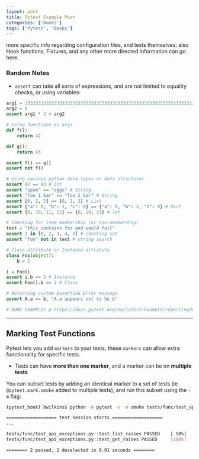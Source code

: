 ```yaml
---
layout: post
title: Pytest Example Post
categories: ['Books']
tags: ['Pytest', 'Books']
---
```


more specific info regarding configuration files, and tests themselves; also Hook functions, Fixtures, and any other more directed information can go here.


### Random Notes

* `assert` can take all sorts of expressions, and are not limited to equality checks, or using variables:

```python
arg1 = 3333333333333333333333333333333333333333333333333333333333333333333333333333333333333333333331
arg2 = 6
assert arg1 * 2 < arg2

# Using functions as args
def f():
    return 42

def g():
    return 43

assert f() == g()
assert not f()

# Using various python data types or data structures
assert 42 == 43 # Int
assert "spam" == "eggs" # String
assert "foo 1 bar" == "foo 2 bar" # String
assert [0, 1, 2] == [0, 1, 3] # List
assert {"a": 0, "b": 1, "c": 0} == {"a": 0, "b": 2, "d": 0} # Dict
assert {0, 10, 11, 12} == {0, 20, 21} # Set

# Checking for item membership (or non-membership)
text = "this contains foo and would fail"
assert 1 in [0, 2, 3, 4, 5] # checking set
assert "foo" not in text # string search

# Class attribute or Instance attribute
class Foo(object):
    b = 1

i = Foo()
assert i.b == 2 # Instance
assert Foo().b == 2 # Class

# Returning custom Assertion Error message
assert A.a == b, "A.a appears not to be b"

# MORE EXAMPLES @ https://docs.pytest.org/en/latest/example/reportingdemo.html
```

---
## Marking Test Functions

Pytest lets you add `markers` to your tests; these `markers` can allow extra functionality for specific tests.
* Tests can have **more than one marker**, and a marker can be on **multiple tests**

You can subset tests by adding an identical marker to a set of tests (ie `@pytest.mark.smoke` added to multiple tests), and run this subset using the `-m` flag:

```bash
(pytest_book) bwilkins$ python -m pytest -v -m smoke tests/func/test_api_exceptions.py

=================== test session starts ===================
...

tests/func/test_api_exceptions.py::test_list_raises PASSED    [ 50%]
tests/func/test_api_exceptions.py::test_get_raises PASSED     [100%]

======== 2 passed, 2 deselected in 0.01 seconds ========
```